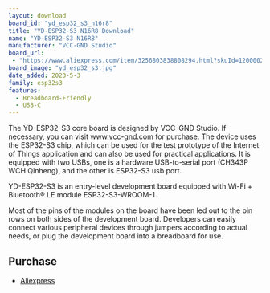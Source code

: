 ```yaml
---
layout: download
board_id: "yd_esp32_s3_n16r8"
title: "YD-ESP32-S3 N16R8 Download"
name: "YD-ESP32-S3 N16R8"
manufacturer: "VCC-GND Studio"
board_url:
 - "https://www.aliexpress.com/item/3256803838808294.html?skuId=12000028793982306"
board_image: "yd_esp32_s3.jpg"
date_added: 2023-5-3
family: esp32s3
features:
  - Breadboard-Friendly
  - USB-C
---
```


The YD-ESP32-S3 core board is designed by VCC-GND Studio. If necessary, you can visit www.vcc-gnd.com for purchase. The device uses the ESP32-S3 chip, which can be used for the test prototype of the Internet of Things application and can also be used for practical applications. It is equipped with two USBs, one is a hardware USB-to-serial port (CH343P WCH Qinheng), and the other is ESP32-S3 usb port.

YD-ESP32-S3 is an entry-level development board equipped with Wi-Fi + Bluetooth® LE module ESP32-S3-WROOM-1.

Most of the pins of the modules on the board have been led out to the pin rows on both sides of the development board. Developers can easily connect various peripheral devices through jumpers according to actual needs, or plug the development board into a breadboard for use.

## Purchase
* [Aliexpress](https://www.aliexpress.com/item/3256803838808294.html?skuId=12000028793982306)
